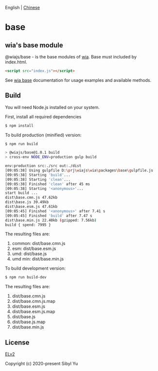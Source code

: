English | [Chinese](./README.CN.md)

# base

## wia's base module

@wiajs/base - is the base modules of [wia](https://www.wia.pub). Base must included by index.html.

```html
<script src="index.js"></script>
```

See [wia base](https://www.wia.pub/doc/base.html) documentation for usage examples and available methods.

## Build

You will need Node.js installed on your system.

First, install all required dependencies

```bash
$ npm install
```

To build production (minified) version:

```bash
$ npm run build

> @wiajs/base@1.0.1 build
> cross-env NODE_ENV=production gulp build

env:production src:./src out:./dist
[09:05:38] Using gulpfile D:\prj\wiajs\wia\packages\base\gulpfile.js
[09:05:38] Starting 'build'...
[09:05:38] Starting 'clean'...
[09:05:38] Finished 'clean' after 45 ms
[09:05:38] Starting '<anonymous>'...
start build ...
dist\base.cmn.js 47.62kb
dist\base.js 39.49kb
dist\base.esm.js 47.61kb
[09:05:45] Finished '<anonymous>' after 7.41 s
[09:05:45] Finished 'build' after 7.47 s
dist\base.min.js 22.40kb (gzipped: 7.56kb)
build { spend: 7995 }
```

The resulting files are:

1. common: dist/base.cmn.js
2. esm: dist/base.esm.js
3. umd: dist/base.js
4. umd min: dist/base.min.js

To build development version:

```bash
$ npm run build-dev
```

The resulting files are:

1. dist/base.cmn.js
2. dist/base.cmn.js.map
3. dist/base.esm.js
4. dist/base.esm.js.map
5. dist/base.js
6. dist/base.js.map
7. dist/base.min.js

## License

[ELv2](https://www.elastic.co/cn/licensing/elastic-license)

Copyright (c) 2020-present Sibyl Yu